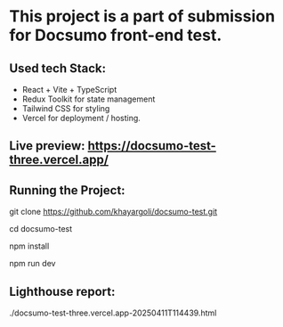 # This project is a part of submission for Docsumo front-end test.

## Used tech Stack:

- React + Vite + TypeScript 
- Redux Toolkit for state management
- Tailwind CSS for styling
- Vercel for deployment / hosting.

## Live preview: https://docsumo-test-three.vercel.app/

## Running the Project: 

git clone https://github.com/khayargoli/docsumo-test.git

cd docsumo-test

npm install

npm run dev


## Lighthouse report:

./docsumo-test-three.vercel.app-20250411T114439.html
